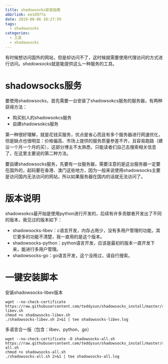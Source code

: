 ```yaml
---
title: shadowsocks安装指南
abbrlink: ee1d977a
date: 2019-08-06 10:27:59
tags:
  - shadowsocks
categories:
  - 工具
  - shadowsocks
---
```




有时候想访问国外的网站，但是却访问不了，这时候就需要使用代理访问的方式进行访问。*shadowsocks*就是能提供这么一种服务的工具。



<!-- more -->

# shadowsocks服务

要使用shadowsocks，首先需要一台安装了shadowsokcs服务的服务器，有两种获得方法：

* 购买别人的shadowsokcs服务
* 自建shadowsokcs服务

第一种很好理解，就是花钱买服务，优点是省心而且有多个服务器进行网速优化，但是缺点也很明显：价格偏高、市场上提供的服务质量参差不齐，且容易跑路（建议一个月一个月的买），这部分博主不太熟悉，只能读者们自己去搜索相关信息了，在这里主要说的第二种方法。

要自建shadowsocks服务，先要有一台服务器，需要注意的是这台服务器一定要在国外的，起码要在香港、澳门这些地方，因为一般来说使用shadowsocks主要是访问国内无法访问的网站，所以如果服务器在国内的话就无法访问了。



# 版本说明

shadowsokcs最开始是使用python进行开发的，后续有许多贡献者开发出了不同的版本，我见过的版本如下：

* shadowsocks-libev：c语言开发，内存占用少，没有多用户管理的功能，其它更多的功能不清楚，我一直用的是这个版本。
* shadowsocks-python：python语言开发，应该是最初的版本一直开发下来，能进行多用户管理。
* shadowsocks-go：go语言开发，这个没用过，请自行搜索。



# 一键安装脚本

安装shadowsocks-libev版本

```shell
wget --no-check-certificate https://raw.githubusercontent.com/teddysun/shadowsocks_install/master/shadowsocks-libev.sh
chmod +x shadowsocks-libev.sh
./shadowsocks-libev.sh 2>&1 | tee shadowsocks-libev.log
```

多语言合一版（包含：libev、python、go）

```shell
wget --no-check-certificate -O shadowsocks-all.sh https://raw.githubusercontent.com/teddysun/shadowsocks_install/master/shadowsocks-all.sh
chmod +x shadowsocks-all.sh
./shadowsocks-all.sh 2>&1 | tee shadowsocks-all.log
```

